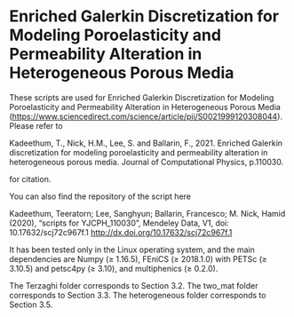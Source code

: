 # Enriched Galerkin Discretization for Modeling Poroelasticity and Permeability Alteration in Heterogeneous Porous Media
These scripts are used for Enriched Galerkin Discretization for Modeling Poroelasticity and Permeability Alteration in Heterogeneous Porous Media (https://www.sciencedirect.com/science/article/pii/S0021999120308044). Please refer to 

Kadeethum, T., Nick, H.M., Lee, S. and Ballarin, F., 2021. Enriched Galerkin discretization for modeling poroelasticity and permeability alteration in heterogeneous porous media. Journal of Computational Physics, p.110030.

for citation.

You can also find the repository of the script here

Kadeethum, Teeratorn; Lee, Sanghyun; Ballarin, Francesco; M. Nick, Hamid (2020), “scripts for YJCPH_110030”, Mendeley Data, V1, doi: 10.17632/scj72c967f.1
http://dx.doi.org/10.17632/scj72c967f.1

It has been tested only in the Linux operating system, and the main dependencies are Numpy (≥ 1.16.5), FEniCS (≥ 2018.1.0) with PETSc (≥ 3.10.5) and petsc4py (≥ 3.10), and multiphenics (≥ 0.2.0).

The Terzaghi folder corresponds to Section 3.2.
The two_mat folder corresponds to Section 3.3.
The heterogeneous folder corresponds to Section 3.5.
